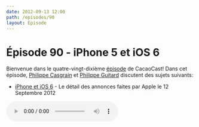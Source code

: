 ```yaml
---
date: 2012-09-13 12:00
path: /episodes/90
layout: Episode
---
```

# Épisode 90 - iPhone 5 et iOS 6
<p>Bienvenue dans le quatre-vingt-dixième <a href="https://archive.org/download/cacaocast/cacaocast_90.mp3" title="CocoaCast Cacao Episode 90">épisode</a> de CacaoCast! Dans cet épisode, <a href="http://www.twitter.com/philippec" title="Philippe Casgrain sur Twitter">Philippe Casgrain</a> et <a href="http://www.twitter.com/philippeguitard" title="Philippe Guitard sur Twitter">Philippe Guitard</a> discutent des sujets suivants:</p>
<ul><li><a href="https://github.com/mattt/cupertino" title="iPhone et iOS 6">iPhone et iOS 6</a> - Le détail des annonces faites par Apple le 12 Septembre 2012</li>
</ul>
<p><audio controls><source src="https://archive.org/download/cacaocast/cacaocast_90.mp3" type="audio/mpeg"><source src="https://archive.org/download/cacaocast/cacaocast_90.mp3" type="audio/mp4">Votre navigateur ne supporte pas l'élément audio / Your browser does not support the audio element.</audio></p>
